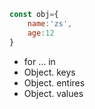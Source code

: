 
```js
const obj={
	name:'zs',
	age:12
}
```

- for ... in
- Object. keys
- Object. entires
- Object. values